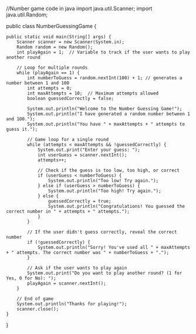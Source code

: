 //Number game code in java
import java.util.Scanner;
import java.util.Random;

public class NumberGuessingGame {

    public static void main(String[] args) {
        Scanner scanner = new Scanner(System.in);
        Random random = new Random();
        int playAgain = 1;  // Variable to track if the user wants to play another round
        
        // Loop for multiple rounds
        while (playAgain == 1) {
            int numberToGuess = random.nextInt(100) + 1; // generates a number between 1 and 100
            int attempts = 0;
            int maxAttempts = 10;  // Maximum attempts allowed
            boolean guessedCorrectly = false;

            System.out.println("Welcome to the Number Guessing Game!");
            System.out.println("I have generated a random number between 1 and 100.");
            System.out.println("You have " + maxAttempts + " attempts to guess it.");
            
            // Game loop for a single round
            while (attempts < maxAttempts && !guessedCorrectly) {
                System.out.print("Enter your guess: ");
                int userGuess = scanner.nextInt();
                attempts++;

                // Check if the guess is too low, too high, or correct
                if (userGuess < numberToGuess) {
                    System.out.println("Too low! Try again.");
                } else if (userGuess > numberToGuess) {
                    System.out.println("Too high! Try again.");
                } else {
                    guessedCorrectly = true;
                    System.out.println("Congratulations! You guessed the correct number in " + attempts + " attempts.");
                }
            }

            // If the user didn't guess correctly, reveal the correct number
            if (!guessedCorrectly) {
                System.out.println("Sorry! You've used all " + maxAttempts + " attempts. The correct number was " + numberToGuess + ".");
            }

            // Ask if the user wants to play again
            System.out.print("Do you want to play another round? (1 for Yes, 0 for No): ");
            playAgain = scanner.nextInt();
        }

        // End of game
        System.out.println("Thanks for playing!");
        scanner.close();
    }
}
